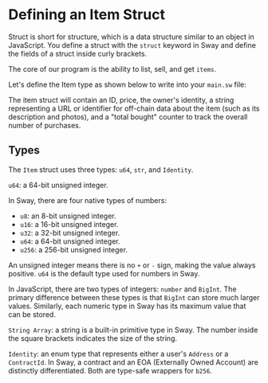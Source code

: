 
# Defining an Item Struct

Struct is short for structure, which is a data structure similar to an object in JavaScript. You define a struct with the `struct` keyword in Sway and define the fields of a struct inside curly brackets.

The core of our program is the ability to list, sell, and get `items`.

Let's define the Item type as shown below to write into your `main.sw` file:



<CodeImport
  file="../../examples/intro-to-sway/sway-store/sway-programs/contract/src/main.sw"
  comment="struct"
  commentType="//"
  lang="sway"
/>

The item struct will contain an ID, price, the owner's identity, a string representing a URL or identifier for off-chain data about the item (such as its description and photos), and a "total bought" counter to track the overall number of purchases.

## Types

The `Item` struct uses three types: `u64`, `str`, and `Identity`.

`u64`: a 64-bit unsigned integer.

In Sway, there are four native types of numbers:

- `u8`: an 8-bit unsigned integer.
- `u16`: a 16-bit unsigned integer.
- `u32`: a 32-bit unsigned integer.
- `u64`: a 64-bit unsigned integer.
- `u256`: a 256-bit unsigned integer.

An unsigned integer means there is no `+` or `-` sign, making the value always positive. `u64` is the default type used for numbers in Sway.

In JavaScript, there are two types of integers: `number` and `BigInt`. The primary difference between these types is that `BigInt` can store much larger values. Similarly, each numeric type in Sway has its maximum value that can be stored.

`String Array`: a string is a built-in primitive type in Sway. The number inside the square brackets indicates the size of the string.

`Identity`: an enum type that represents either a user's `Address` or a `ContractId`. In Sway, a contract and an EOA (Externally Owned Account) are distinctly differentiated. Both are type-safe wrappers for `b256`.
